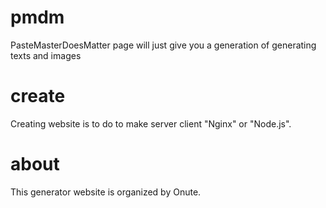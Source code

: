 # pmdm
PasteMasterDoesMatter page will just give you a generation of generating texts and images

# create
Creating website is to do to make server client "Nginx" or "Node.js".

# about
This generator website is organized by Onute.
